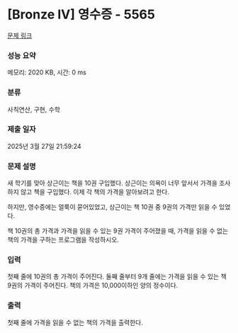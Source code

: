 # [Bronze IV] 영수증 - 5565 

[문제 링크](https://www.acmicpc.net/problem/5565) 

### 성능 요약

메모리: 2020 KB, 시간: 0 ms

### 분류

사칙연산, 구현, 수학

### 제출 일자

2025년 3월 27일 21:59:24

### 문제 설명

<p>새 학기를 맞아 상근이는 책을 10권 구입했다. 상근이는 의욕이 너무 앞서서 가격을 조사하지 않고 책을 구입했다. 이제 각 책의 가격을 알아보려고 한다.</p>

<p>하지만, 영수증에는 얼룩이 묻어있었고, 상근이는 책 10권 중 9권의 가격만 읽을 수 있었다.</p>

<p>책 10권의 총 가격과 가격을 읽을 수 있는 9권 가격이 주어졌을 때, 가격을 읽을 수 없는 책의 가격을 구하는 프로그램을 작성하시오.</p>

### 입력 

 <p>첫째 줄에 10권의 총 가격이 주어진다. 둘째 줄부터 9개 줄에는 가격을 읽을 수 있는 책 9권의 가격이 주어진다. 책의 가격은 10,000이하인 양의 정수이다.</p>

### 출력 

 <p>첫째 줄에 가격을 읽을 수 없는 책의 가격을 출력한다.</p>


